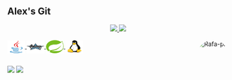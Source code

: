 ## Alex's Git
<div align="center">
  <a href="https://github.com/alexkonstant">
  <img height="180em" src="https://github-readme-stats.vercel.app/api?username=alexkonstant&show_icons=true&theme=dracula&include_all_commits=true&count_private=true"/>
  <img height="180em" src="https://github-readme-stats.vercel.app/api/top-langs/?username=alexkonstant&layout=compact&langs_count=7&theme=dracula"/>
</div>
<div style="display: inline_block"><br>
  <img align="center" alt="Rafa-Js" height="30" width="40" src="https://raw.githubusercontent.com/devicons/devicon/master/icons/java/java-original.svg">
  <img align="center" alt="Rafa-Ts" height="30" width="40" src="https://raw.githubusercontent.com/devicons/devicon/master/icons/groovy/groovy-original.svg">
  <img align="center" alt="Rafa-React" height="30" width="40" src="https://raw.githubusercontent.com/devicons/devicon/master/icons/spring/spring-original.svg">
  <img align="center" alt="Rafa-HTML" height="30" width="40" src="https://raw.githubusercontent.com/devicons/devicon/master/icons/linux/linux-original.svg">
  <img align="right" alt="Rafa-pic" height="150" style="border-radius:50px;" src="https://i.pinimg.com/originals/c8/6f/d3/c86fd3074d75cfa3b81f3dc8e8e99458.jpg">
</div>
  
  ##
 
<div> 
  <a href = "mailto:alexander.konstantinov1994@gmail.com"><img src="https://img.shields.io/badge/-Gmail-%23333?style=for-the-badge&logo=gmail&logoColor=white" target="_blank"></a>
  <a href="https://www.linkedin.com/in/alexander-konstantinov-994a7b124/" target="_blank"><img src="https://img.shields.io/badge/-LinkedIn-%230077B5?style=for-the-badge&logo=linkedin&logoColor=white" target="_blank"></a> 
 
</div>
